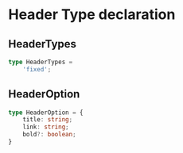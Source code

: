 # Header Type declaration

## HeaderTypes

```ts
type HeaderTypes =
    'fixed';
```
## HeaderOption

```ts
type HeaderOption = {
    title: string;
    link: string;
    bold?: boolean;
}
```
